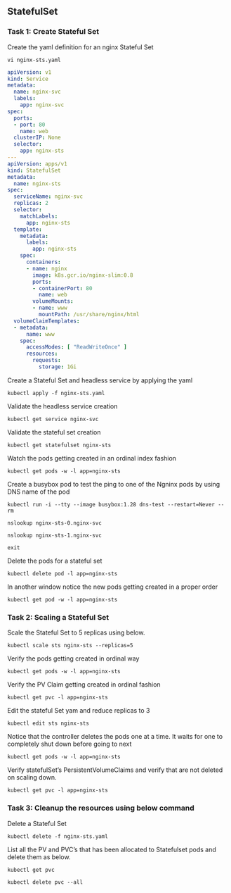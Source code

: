 ## StatefulSet

### Task 1: Create Stateful Set
Create the yaml definition for an nginx Stateful Set 
```
vi nginx-sts.yaml
```
```yaml
apiVersion: v1
kind: Service
metadata:
  name: nginx-svc
  labels:
    app: nginx-svc
spec:
  ports:
  - port: 80
    name: web
  clusterIP: None
  selector:
    app: nginx-sts
---
apiVersion: apps/v1
kind: StatefulSet
metadata:
  name: nginx-sts
spec:
  serviceName: nginx-svc
  replicas: 2
  selector:
    matchLabels:
      app: nginx-sts
  template:
    metadata:
      labels:
        app: nginx-sts
    spec:
      containers:
      - name: nginx
        image: k8s.gcr.io/nginx-slim:0.8
        ports:
        - containerPort: 80
          name: web
        volumeMounts:
        - name: www
          mountPath: /usr/share/nginx/html
  volumeClaimTemplates:
  - metadata:
      name: www
    spec:
      accessModes: [ "ReadWriteOnce" ]
      resources:
        requests:
          storage: 1Gi
```
Create a Stateful Set and  headless service by applying the yaml
```
kubectl apply -f nginx-sts.yaml
```
Validate the headless service creation
```
kubectl get service nginx-svc
```
Validate the stateful set creation
```
kubectl get statefulset nginx-sts
```
Watch the pods getting created in an ordinal index fashion
```
kubectl get pods -w -l app=nginx-sts
```
Create a busybox pod to test the ping to one of the Ngninx pods by using DNS name of the pod
```
kubectl run -i --tty --image busybox:1.28 dns-test --restart=Never --rm
```
```
nslookup nginx-sts-0.nginx-svc
```
```
nslookup nginx-sts-1.nginx-svc
```
```
exit
```
Delete the pods for a stateful set
```
kubectl delete pod -l app=nginx-sts
```
In another window notice the new pods getting created in a proper order
```
kubectl get pod -w -l app=nginx-sts
```

### Task 2: Scaling a Stateful Set
Scale the Stateful Set to 5 replicas using below.
```
kubectl scale sts nginx-sts --replicas=5
```
Verify the pods getting created in ordinal way
```
kubectl get pods -w -l app=nginx-sts
```
Verify the PV Claim getting created in ordinal fashion
```
kubectl get pvc -l app=nginx-sts
```
Edit the stateful Set yam and reduce replicas to 3 
```
kubectl edit sts nginx-sts
```
Notice that the controller deletes the pods one at a time. It waits for one to completely shut down before going to next
```
kubectl get pods -w -l app=nginx-sts
```
Verify statefulSet’s PersistentVolumeClaims and verify that are not deleted on scaling down. 
```
kubectl get pvc -l app=nginx-sts
```

### Task 3: Cleanup the resources using below command 
Delete a Stateful Set
```
kubectl delete -f nginx-sts.yaml
```
List all the PV and PVC’s that has been allocated to Statefulset pods and delete them as below.
```
kubectl get pvc
```
```
kubectl delete pvc --all
```



